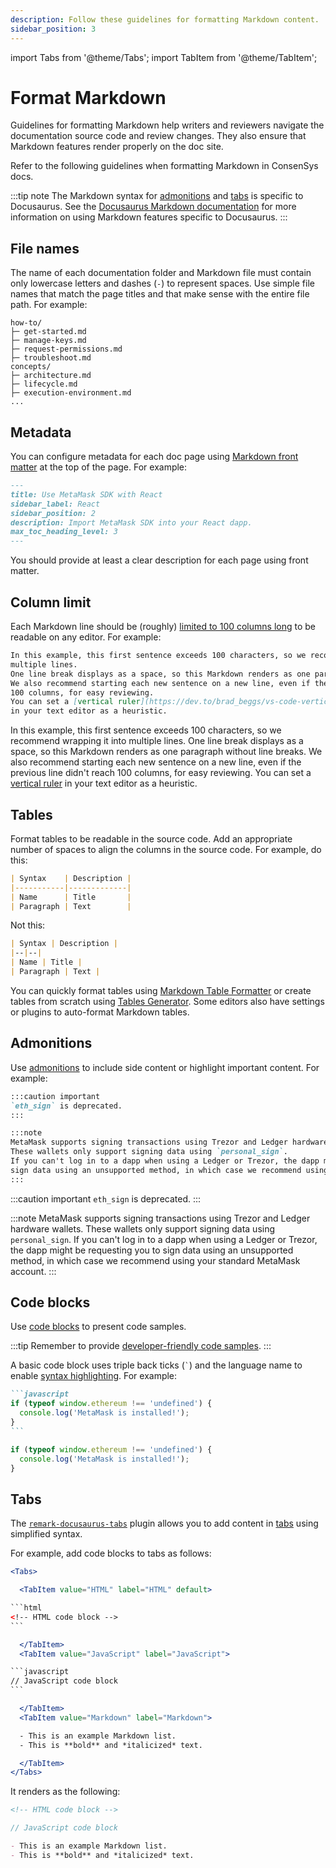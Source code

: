 ```yaml
---
description: Follow these guidelines for formatting Markdown content.
sidebar_position: 3
---
```


import Tabs from '@theme/Tabs';
import TabItem from '@theme/TabItem';

# Format Markdown

Guidelines for formatting Markdown help writers and reviewers navigate the documentation source code
and review changes.
They also ensure that Markdown features render properly on the doc site.

Refer to the following guidelines when formatting Markdown in ConsenSys docs.

:::tip note
The Markdown syntax for [admonitions](#admonitions) and [tabs](#tabs) is specific to Docusaurus.
See the [Docusaurus Markdown documentation](https://docusaurus.io/docs/markdown-features/) for more
information on using Markdown features specific to Docusaurus.
:::

## File names

The name of each documentation folder and Markdown file must contain only lowercase letters and
dashes (`-`) to represent spaces.
Use simple file names that match the page titles and that make sense with the entire file path.
For example:

```text
how-to/
├─ get-started.md
├─ manage-keys.md
├─ request-permissions.md
├─ troubleshoot.md
concepts/
├─ architecture.md
├─ lifecycle.md
├─ execution-environment.md
...
```

## Metadata

You can configure metadata for each doc page using [Markdown front
matter](https://docusaurus.io/docs/api/plugins/@docusaurus/plugin-content-docs#markdown-front-matter)
at the top of the page.
For example:

```markdown
---
title: Use MetaMask SDK with React
sidebar_label: React
sidebar_position: 2
description: Import MetaMask SDK into your React dapp.
max_toc_heading_level: 3
---
```

You should provide at least a clear description for each page using front matter.

## Column limit

Each Markdown line should be (roughly) [limited to 100 columns
long](https://google.github.io/styleguide/javaguide.html#s4.4-column-limit) to be readable on any editor.
For example:

<Tabs>

  <TabItem value="Markdown" label="Markdown" default>

```markdown
In this example, this first sentence exceeds 100 characters, so we recommend wrapping it into
multiple lines.
One line break displays as a space, so this Markdown renders as one paragraph without line breaks.
We also recommend starting each new sentence on a new line, even if the previous line didn't reach
100 columns, for easy reviewing.
You can set a [vertical ruler](https://dev.to/brad_beggs/vs-code-vertical-rulers-for-prettier-code-3gp3)
in your text editor as a heuristic.
```

  </TabItem>
  <TabItem value="Rendered" label="Rendered">

In this example, this first sentence exceeds 100 characters, so we recommend wrapping it into
multiple lines.
One line break displays as a space, so this Markdown renders as one paragraph without line breaks.
We also recommend starting each new sentence on a new line, even if the previous line didn't reach
100 columns, for easy reviewing.
You can set a [vertical ruler](https://dev.to/brad_beggs/vs-code-vertical-rulers-for-prettier-code-3gp3)
in your text editor as a heuristic.

  </TabItem>
</Tabs>

## Tables

Format tables to be readable in the source code.
Add an appropriate number of spaces to align the columns in the source code.
For example, do this:

```markdown
| Syntax    | Description |
|-----------|-------------|
| Name      | Title       |
| Paragraph | Text        |
```

Not this:

```markdown
| Syntax | Description |
|--|--|
| Name | Title |
| Paragraph | Text |
```

You can quickly format tables using [Markdown Table Formatter](http://markdowntable.com/) or
create tables from scratch using [Tables Generator](https://www.tablesgenerator.com/markdown_tables).
Some editors also have settings or plugins to auto-format Markdown tables.

## Admonitions

Use [admonitions](https://docusaurus.io/docs/markdown-features/admonitions) to include side content
or highlight important content.
For example:

<Tabs>

  <TabItem value="Markdown" label="Markdown" default>

```markdown
:::caution important
`eth_sign` is deprecated.
:::

:::note
MetaMask supports signing transactions using Trezor and Ledger hardware wallets.
These wallets only support signing data using `personal_sign`.
If you can't log in to a dapp when using a Ledger or Trezor, the dapp might be requesting you to
sign data using an unsupported method, in which case we recommend using your standard MetaMask account.
:::
```

  </TabItem>
  <TabItem value="Rendered" label="Rendered">

:::caution important
`eth_sign` is deprecated.
:::

:::note
MetaMask supports signing transactions using Trezor and Ledger hardware wallets.
These wallets only support signing data using `personal_sign`.
If you can't log in to a dapp when using a Ledger or Trezor, the dapp might be requesting you to
sign data using an unsupported method, in which case we recommend using your standard MetaMask account.
:::

  </TabItem>
</Tabs>

## Code blocks

Use [code blocks](https://docusaurus.io/docs/markdown-features/code-blocks) to present code samples.

:::tip
Remember to provide [developer-friendly code samples](style-guide.md#3-write-for-developers).
:::

A basic code block uses triple back ticks (`` ` ``) and the language name to enable
[syntax highlighting](https://docusaurus.io/docs/markdown-features/code-blocks#syntax-highlighting).
For example:

<Tabs>

  <TabItem value="Markdown" label="Markdown" default>

````markdown
```javascript
if (typeof window.ethereum !== 'undefined') {
  console.log('MetaMask is installed!');
}
```
````

  </TabItem>
  <TabItem value="Rendered" label="Rendered">

```javascript
if (typeof window.ethereum !== 'undefined') {
  console.log('MetaMask is installed!');
}
```

  </TabItem>
</Tabs>

## Tabs

The [`remark-docusaurus-tabs`](https://github.com/mccleanp/remark-docusaurus-tabs) plugin allows you
to add content in [tabs](https://docusaurus.io/docs/markdown-features/tabs) using simplified syntax.

For example, add code blocks to tabs as follows:

````jsx
<Tabs>

  <TabItem value="HTML" label="HTML" default>

```html
<!-- HTML code block -->
```

  </TabItem>
  <TabItem value="JavaScript" label="JavaScript">

```javascript
// JavaScript code block
```

  </TabItem>
  <TabItem value="Markdown" label="Markdown">

  - This is an example Markdown list.
  - This is **bold** and *italicized* text.

  </TabItem>
</Tabs>
````

It renders as the following:

<Tabs>

  <TabItem value="HTML" label="HTML" default>

```html
<!-- HTML code block -->
```

  </TabItem>
  <TabItem value="JavaScript" label="JavaScript">

```javascript
// JavaScript code block
```

  </TabItem>
  <TabItem value="Markdown" label="Markdown">

```markdown
- This is an example Markdown list.
- This is **bold** and *italicized* text.
```

  </TabItem>
</Tabs>
